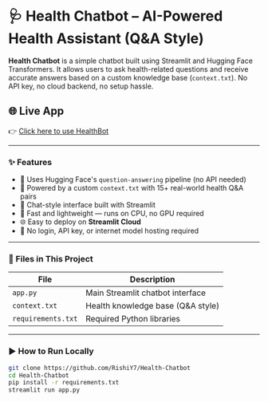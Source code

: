 # 🩺 Health Chatbot – AI-Powered Health Assistant (Q&A Style)

**Health Chatbot** is a simple chatbot built using Streamlit and Hugging Face Transformers. It allows users to ask health-related questions and receive accurate answers based on a custom knowledge base (`context.txt`). No API key, no cloud backend, no setup hassle.

## 🌐 Live App  
👉 [Click here to use HealthBot](https://rishiy7-health-chatbot.streamlit.app/)

---

### ✨ Features

- 🧠 Uses Hugging Face's `question-answering` pipeline (no API needed)
- 📄 Powered by a custom `context.txt` with 15+ real-world health Q&A pairs
- 💬 Chat-style interface built with Streamlit
- 🚀 Fast and lightweight — runs on CPU, no GPU required
- 🌐 Easy to deploy on **Streamlit Cloud**
- 🔐 No login, API key, or internet model hosting required

---

### 📁 Files in This Project

| File | Description |
|------|-------------|
| `app.py` | Main Streamlit chatbot interface |
| `context.txt` | Health knowledge base (Q&A style) |
| `requirements.txt` | Required Python libraries |

---

### ▶️ How to Run Locally

```bash
git clone https://github.com/RishiY7/Health-Chatbot
cd Health-Chatbot
pip install -r requirements.txt
streamlit run app.py



